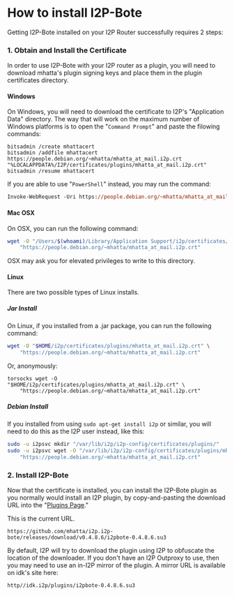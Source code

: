 How to install I2P-Bote
=======================

Getting I2P-Bote installed on your I2P Router successfully
requires 2 steps:

### 1. Obtain and Install the Certificate

In order to use I2P-Bote with your I2P router as a plugin, you will
need to download mhatta's plugin signing keys and place them in the
plugin certificates directory.

#### Windows

On Windows, you will need to download the certificate to I2P's "Application
Data" directory. The way that will work on the maximum number of Windows
platforms is to open the "`Command Prompt`" and paste the filowing commands:


```batch
bitsadmin /create mhattacert
bitsadmin /addfile mhattacert https://people.debian.org/~mhatta/mhatta_at_mail.i2p.crt "%LOCALAPPDATA%/I2P/certificates/plugins/mhatta_at_mail.i2p.crt"
bitsadmin /resume mhattacert
```

If you are able to use "`PowerShell`" instead, you may run the command:

```ps
Invoke-WebRequest -Uri https://people.debian.org/~mhatta/mhatta_at_mail.i2p.crt -OutFile "%LOCALAPPDATA%/I2P/certificates/plugins/mhatta_at_mail.i2p.crt"
```

#### Mac OSX

On OSX, you can run the following command:

```bash
wget -O "/Users/$(whoami)/Library/Application Support/i2p/certificates/plugins/mhatta_at_mail.i2p.crt" \
	"https://people.debian.org/~mhatta/mhatta_at_mail.i2p.crt"
```

OSX may ask you for elevated privileges to write to this directory.

#### Linux

There are two possible types of Linux installs.

##### Jar Install

On Linux, if you installed from a .jar package, you can run the following
command:

```bash
wget -O "$HOME/i2p/certificates/plugins/mhatta_at_mail.i2p.crt" \
	"https://people.debian.org/~mhatta/mhatta_at_mail.i2p.crt"
```

Or, anonymously:

```
torsocks wget -O "$HOME/i2p/certificates/plugins/mhatta_at_mail.i2p.crt" \
	"https://people.debian.org/~mhatta/mhatta_at_mail.i2p.crt"
```

##### Debian Install

If you installed from using `sudo apt-get install i2p` or similar, you will
need to do this as the I2P user instead, like this:

```bash
sudo -u i2psvc mkdir "/var/lib/i2p/i2p-config/certificates/plugins/"
sudo -u i2psvc wget -O "/var/lib/i2p/i2p-config/certificates/plugins/mhatta_at_mail.i2p.crt" \
	"https://people.debian.org/~mhatta/mhatta_at_mail.i2p.crt"
```

### 2. Install I2P-Bote

Now that the certificate is installed, you can install the I2P-Bote plugin
as you normally would install an I2P plugin, by copy-and-pasting the download
URL into the "[Plugins Page](http://127.0.0.1:7657/configplugins)."

This is the current URL.

`https://github.com/mhatta/i2p.i2p-bote/releases/download/v0.4.8.6/i2pbote-0.4.8.6.su3`

By default, I2P will try to download the plugin using I2P to obfuscate the location
of the downloader. If you don't have an I2P Outproxy to use, then you may need to
use an in-I2P mirror of the plugin. A mirror URL is available on idk's site here:

`http//idk.i2p/plugins/i2pbote-0.4.8.6.su3`
